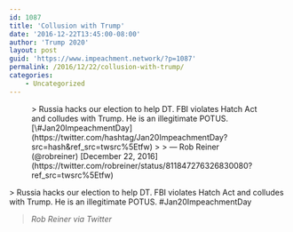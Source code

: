 ```yaml
---
id: 1087
title: 'Collusion with Trump'
date: '2016-12-22T13:45:00-08:00'
author: 'Trump 2020'
layout: post
guid: 'https://www.impeachment.network/?p=1087'
permalink: /2016/12/22/collusion-with-trump/
categories:
    - Uncategorized
---
```


<figure class="wp-block-embed is-type-rich is-provider-twitter wp-block-embed-twitter"><div class="wp-block-embed__wrapper">> Russia hacks our election to help DT. FBI violates Hatch Act and colludes with Trump. He is an illegitimate POTUS. [\#Jan20ImpeachmentDay](https://twitter.com/hashtag/Jan20ImpeachmentDay?src=hash&ref_src=twsrc%5Etfw)
> 
> — Rob Reiner (@robreiner) [December 22, 2016](https://twitter.com/robreiner/status/811847276326830080?ref_src=twsrc%5Etfw)

<script async="" charset="utf-8" src="https://platform.twitter.com/widgets.js"></script></div></figure>> Russia hacks our election to help DT. FBI violates Hatch Act and colludes with Trump. He is an illegitimate POTUS. #Jan20ImpeachmentDay
> 
> <cite>Rob Reiner via Twitter</cite>